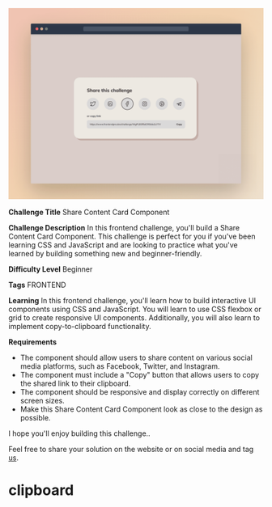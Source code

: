 ![Share Content Card Component](./design/desktop-cover.png)

**Challenge Title**
Share Content Card Component

**Challenge Description**
In this frontend challenge, you'll build a Share Content Card Component. This challenge is perfect for you if you've been learning CSS and JavaScript and are looking to practice what you've learned by building something new and beginner-friendly.

**Difficulty Level**
Beginner

**Tags**
FRONTEND

**Learning**
In this frontend challenge, you'll learn how to build interactive UI components using CSS and JavaScript. You will learn to use CSS flexbox or grid to create responsive UI components. Additionally, you will also learn to implement copy-to-clipboard functionality.

**Requirements**

- The component should allow users to share content on various social media platforms, such as Facebook, Twitter, and Instagram.
- The component must include a "Copy" button that allows users to copy the shared link to their clipboard.
- The component should be responsive and display correctly on different screen sizes.
- Make this Share Content Card Component look as close to the design as possible.

I hope you'll enjoy building this challenge..

Feel free to share your solution on the website or on social media and tag [us](https://twitter.com/FrontendProHQ).
# clipboard
